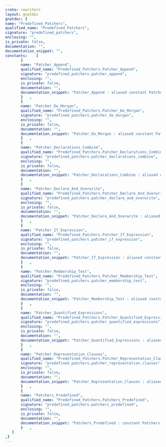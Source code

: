 ```yaml
---
crate: rewriters
layout: gnatdoc
gnatdoc: {
name: "Predefined_Patchers",
qualified_name: "Predefined_Patchers",
signature: "predefined_patchers",
enclosing: "",
is_private: false,
documentation: "",
documentation_snippet: "",
constants:    [
       {
       name: "Patcher_Append",
       qualified_name: "Predefined_Patchers.Patcher_Append",
       signature: "predefined_patchers.patcher_append",
       enclosing: "",
       is_private: false,
       documentation: "",
       documentation_snippet: "Patcher_Append : aliased constant Patcher :=\n  Make_Patcher\n    (\"Append\",\n     Make_Post_Processing_Context_Function_Access\n       (Append_Rewrite_Context'Access),\n     Rewriter_Append);",
       }   ,
       {
       name: "Patcher_De_Morgan",
       qualified_name: "Predefined_Patchers.Patcher_De_Morgan",
       signature: "predefined_patchers.patcher_de_morgan",
       enclosing: "",
       is_private: false,
       documentation: "",
       documentation_snippet: "Patcher_De_Morgan : aliased constant Patcher :=\n  Make_Patcher\n    (\"De_Morgan\",\n     Make_Post_Processing_Context_Function_Access\n       (De_Morgan_Rewrite_Context'Access),\n     Rewrite_De_Morgan,\n     Make_Rewriter_Sequence (Rewriter_Not & Rewriter_Minimal_Parentheses));",
       }   ,
       {
       name: "Patcher_Declarations_Combine",
       qualified_name: "Predefined_Patchers.Patcher_Declarations_Combine",
       signature: "predefined_patchers.patcher_declarations_combine",
       enclosing: "",
       is_private: false,
       documentation: "",
       documentation_snippet: "Patcher_Declarations_Combine : aliased constant Patcher :=\n  Make_Patcher\n    (\"Declarations_Combine\",\n     Make_Post_Processing_Context_Function_Access\n       (Declarations_Combine_Rewrite_Context'Access),\n     Rewriter_Declarations_Combine);",
       }   ,
       {
       name: "Patcher_Declare_And_Overwrite",
       qualified_name: "Predefined_Patchers.Patcher_Declare_And_Overwrite",
       signature: "predefined_patchers.patcher_declare_and_overwrite",
       enclosing: "",
       is_private: false,
       documentation: "",
       documentation_snippet: "Patcher_Declare_And_Overwrite : aliased constant Patcher :=\n  Make_Patcher\n    (\"Declare_And_Overwrite\", Rewriter_Declare_And_Overwrite,\n     Make_Rewriter_Sequence\n       (Rewriter_If_Expression_Distribution &\n        Rewriter_If_Expression_Simplify & Rewriter_Not &\n        Rewriter_Minimal_Parentheses));",
       }   ,
       {
       name: "Patcher_If_Expression",
       qualified_name: "Predefined_Patchers.Patcher_If_Expression",
       signature: "predefined_patchers.patcher_if_expression",
       enclosing: "",
       is_private: false,
       documentation: "",
       documentation_snippet: "Patcher_If_Expression : aliased constant Patcher :=\n  Make_Patcher\n    (\"If_Expression\",\n     Make_Post_Processing_Context_Function_Access\n       (If_Expression_Rewrite_Context'Access),\n     Rewriter_If_Expression,\n     Make_Rewriter_Sequence\n       (Rewriter_If_Expression_Distribution &\n        Rewriter_If_Expression_Simplify & Rewriter_Not &\n        Rewriter_Minimal_Parentheses));",
       }   ,
       {
       name: "Patcher_Membership_Test",
       qualified_name: "Predefined_Patchers.Patcher_Membership_Test",
       signature: "predefined_patchers.patcher_membership_test",
       enclosing: "",
       is_private: false,
       documentation: "",
       documentation_snippet: "Patcher_Membership_Test : aliased constant Patcher :=\n  Make_Patcher\n    (\"Membership_Test\",\n     Make_Post_Processing_Context_Function_Access\n       (Membership_Rewrite_Context'Access),\n     Rewriter_Membership_Test);",
       }   ,
       {
       name: "Patcher_Quantified_Expressions",
       qualified_name: "Predefined_Patchers.Patcher_Quantified_Expressions",
       signature: "predefined_patchers.patcher_quantified_expressions",
       enclosing: "",
       is_private: false,
       documentation: "",
       documentation_snippet: "Patcher_Quantified_Expressions : aliased constant Patcher :=\n  Make_Patcher\n    (\"Quantified_Expressions\",\n     Make_Post_Processing_Context_Function_Access\n       (Quantified_Expressions_Rewrite_Context'Access),\n     Rewriter_Quantified_Expressions,\n     Make_Rewriter_Sequence (Rewriter_Not & Rewriter_Minimal_Parentheses));",
       }   ,
       {
       name: "Patcher_Representation_Clauses",
       qualified_name: "Predefined_Patchers.Patcher_Representation_Clauses",
       signature: "predefined_patchers.patcher_representation_clauses",
       enclosing: "",
       is_private: false,
       documentation: "",
       documentation_snippet: "Patcher_Representation_Clauses : aliased constant Patcher :=\n  Make_Patcher\n    (\"Representation_Clauses\",\n     Make_Post_Processing_Context_Function_Access\n       (Representation_Clauses_Rewrite_Context'Access),\n     Rewriter_Representation_Clauses);",
       }   ,
       {
       name: "Patchers_Predefined",
       qualified_name: "Predefined_Patchers.Patchers_Predefined",
       signature: "predefined_patchers.patchers_predefined",
       enclosing: "",
       is_private: false,
       documentation: "",
       documentation_snippet: "Patchers_Predefined : constant Patchers_Vectors.Vector :=\n  Patcher_Append & Patcher_De_Morgan & Patcher_Declarations_Combine &\n  Patcher_Declare_And_Overwrite & Patcher_If_Expression &\n  Patcher_Membership_Test & Patcher_Quantified_Expressions &\n  Patcher_Representation_Clauses;",
       }   ,
   ]
,}
---
```

